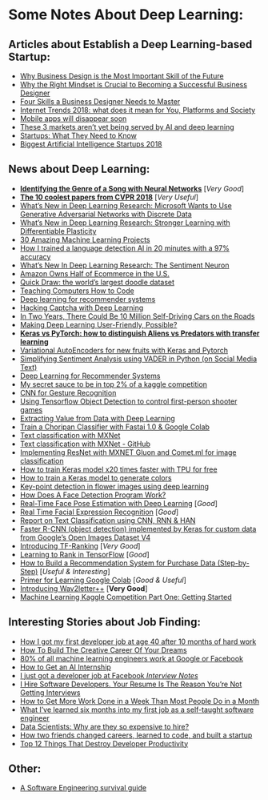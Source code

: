 # Some Notes About Deep Learning:

## Articles about Establish a Deep Learning-based Startup:
- [Why Business Design is the Most Important Skill of the Future](https://medium.muz.li/why-business-design-is-the-most-important-skill-of-the-future-b0ed451003c7)
- [Why the Right Mindset is Crucial to Becoming a Successful Business Designer](https://medium.muz.li/why-the-right-mindset-is-crucial-to-becoming-a-successful-business-designer-c554396776ad)
- [Four Skills a Business Designer Needs to Master](https://medium.muz.li/four-skills-a-business-designer-needs-to-master-2a03569f7e43)
- [Internet Trends 2018: what does it mean for You, Platforms and Society](https://stories.platformdesigntoolkit.com/internet-trends-2018-what-does-it-mean-for-you-platforms-and-society-c2ff479f7d6e)
- [Mobile apps will disappear soon](https://medium.com/@lancengym/mobile-apps-will-disappear-soon-4b4e54f46eb8)
- [These 3 markets aren’t yet being served by AI and deep learning](https://towardsdatascience.com/these-3-markets-arent-yet-being-served-by-ai-and-deep-learning-3cde7ad20d50)
- [Startups: What They Need to Know](https://medium.com/datadriveninvestor/startups-what-they-need-to-know-3ec719575d23)
- [Biggest Artificial Intelligence Startups 2018](https://medium.com/swlh/biggest-artificial-intelligence-startups-2018-6722f4c733e2)  

## News about Deep Learning:
- [**Identifying the Genre of a Song with Neural Networks**](https://medium.com/@navdeepsingh_2336/identifying-the-genre-of-a-song-with-neural-networks-851db89c42f0) [_Very Good_]
- [**The 10 coolest papers from CVPR 2018**](https://towardsdatascience.com/the-10-coolest-papers-from-cvpr-2018-11cb48585a49) [_Very Useful_]
- [What’s New in Deep Learning Research: Microsoft Wants to Use Generative Adversarial Networks with Discrete Data](https://towardsdatascience.com/whats-new-in-deep-learning-research-microsoft-wants-to-use-generative-adversarial-networks-with-1838f0b15741)
- [What’s New in Deep Learning Research: Stronger Learning with Differentiable Plasticity](https://towardsdatascience.com/whats-new-in-deep-learning-research-stronger-learning-with-differentiable-plasticity-9b793a5e3da3) 
- [30 Amazing Machine Learning Projects](https://medium.mybridge.co/30-amazing-machine-learning-projects-for-the-past-year-v-2018-b853b8621ac7)
- [How I trained a language detection AI in 20 minutes with a 97% accuracy](https://towardsdatascience.com/how-i-trained-a-language-detection-ai-in-20-minutes-with-a-97-accuracy-fdeca0fb7724)
- [What’s New In Deep Learning Research: The Sentiment Neuron](https://towardsdatascience.com/whats-new-in-deep-learning-research-the-sentiment-neuron-4cd8ad1c6b26)
- [Amazon Owns Half of Ecommerce in the U.S.](https://medium.com/futuresin/amazon-owns-half-of-ecommerce-in-the-u-s-904523f7aea2)
- [Quick Draw: the world’s largest doodle dataset](https://towardsdatascience.com/quick-draw-the-worlds-largest-doodle-dataset-823c22ffce6b)
- [Teaching Computers How to Code](https://towardsdatascience.com/whats-new-in-deep-learning-research-teaching-computers-how-to-code-5c71e660a827)
- [Deep learning for recommender systems](https://ebaytech.berlin/deep-learning-for-recommender-systems-48c786a20e1a)
- [Hacking Captcha with Deep Learning](https://medium.com/@normanyahq/breaking-the-captcha-an-application-of-enhancing-machine-learning-with-large-scale-graph-9366c9fcef07?source=email-2747cb15a660-1536122729018-digest.reader------1-59------------------d83bdb89_0d8f_474e_929d_3bcd99fba68a-1&sectionName=top)
- [In Two Years, There Could Be 10 Million Self-Driving Cars on the Roads](https://medium.com/stanford-magazine/self-driving-cars-b23b66e3e9b0)
- [Making Deep Learning User-Friendly, Possible?](https://towardsdatascience.com/making-deep-learning-user-friendly-possible-8fe3c1220f9)
- [**Keras vs PyTorch: how to distinguish Aliens vs Predators with transfer learning**](https://medium.freecodecamp.org/keras-vs-pytorch-avp-transfer-learning-c8b852c31f02)
- [Variational AutoEncoders for new fruits with Keras and Pytorch](https://becominghuman.ai/variational-autoencoders-for-new-fruits-with-keras-and-pytorch-6d0cfc4eeabd)
- [Simplifying Sentiment Analysis using VADER in Python (on Social Media Text)](https://medium.com/analytics-vidhya/simplifying-social-media-sentiment-analysis-using-vader-in-python-f9e6ec6fc52f)
- [Deep Learning for Recommender Systems](https://ebaytech.berlin/deep-learning-for-recommender-systems-48c786a20e1a)
- [My secret sauce to be in top 2% of a kaggle competition](https://towardsdatascience.com/my-secret-sauce-to-be-in-top-2-of-a-kaggle-competition-57cff0677d3c)
- [CNN for Gesture Recognition](https://medium.com/the-research-nest/applied-machine-learning-part-2-a4ba715649d1)
- [Using Tensorflow Object Detection to control first-person shooter games](https://towardsdatascience.com/using-tensorflow-object-detection-to-control-first-person-shooter-games-c2c7f1daf2e9)
- [Extracting Value from Data with Deep Learning](https://medium.com/missinglink-deep-learning-platform/extracting-value-from-data-with-deep-learning-8f21f88936fb)
- [Train a Choripan Classifier with Fastai 1.0 & Google Colab](https://medium.com/@nicolas.metallo/train-a-choripan-classifier-with-fast-ai-v1-in-google-colab-6e438817656a)
- [Text classification with MXNet](https://thomasdelteil.github.io/TextClassificationCNNs_MXNet/)
- [Text classification with MXNet - GitHub](https://github.com/ThomasDelteil/TextClassificationCNNs_MXNet)
- [Implementing ResNet with MXNET Gluon and Comet.ml for image classification](https://medium.com/apache-mxnet/implementing-resnet-with-mxnet-gluon-and-comet-ml-for-image-classification-9bb4ad93a53f)
- [How to train Keras model x20 times faster with TPU for free](https://medium.com/swlh/how-to-train-keras-model-x20-times-faster-with-tpu-for-free-cac6cf5089cb)
- [How to train a Keras model to generate colors](https://heartbeat.fritz.ai/how-to-train-a-keras-model-to-generate-colors-3bc79e54971b)
- [Key-point detection in flower images using deep learning](https://hackernoon.com/key-point-detection-in-flower-images-using-deep-learning-66a06aadc765)
- [How Does A Face Detection Program Work?](https://towardsdatascience.com/how-does-a-face-detection-program-work-using-neural-networks-17896df8e6ff)
- [Real-Time Face Pose Estimation with Deep Learning](https://medium.com/analytics-vidhya/face-pose-estimation-with-deep-learning-eebd0e62dbaf) [_Good_]
- [Real Time Facial Expression Recognition](https://medium.com/datadriveninvestor/real-time-facial-expression-recognition-f860dacfeb6a) [_Good_]
- [Report on Text Classification using CNN, RNN & HAN](https://medium.com/jatana/report-on-text-classification-using-cnn-rnn-han-f0e887214d5f)
- [Faster R-CNN (object detection) implemented by Keras for custom data from Google’s Open Images Dataset V4](https://towardsdatascience.com/faster-r-cnn-object-detection-implemented-by-keras-for-custom-data-from-googles-open-images-125f62b9141a)
- [Introducing TF-Ranking](https://towardsdatascience.com/introducing-tf-ranking-f94433c33ff) [_Very Good_]
- [Learning to Rank in TensorFlow](https://github.com/tensorflow/ranking) [_Good_]
- [How to Build a Recommendation System for Purchase Data (Step-by-Step)](https://medium.com/datadriveninvestor/how-to-build-a-recommendation-system-for-purchase-data-step-by-step-d6d7a78800b6) [_Useful & Interesting_]
- [Primer for Learning Google Colab](https://medium.com/dair-ai/primer-for-learning-google-colab-bb4cabca5dd6) [_Good & Useful_]
- [Introducing Wav2letter++](https://towardsdatascience.com/introducing-wav2latter-9e94ae13246) [**Very Good**]
- [Machine Learning Kaggle Competition Part One: Getting Started](https://towardsdatascience.com/machine-learning-kaggle-competition-part-one-getting-started-32fb9ff47426)  

## Interesting Stories about Job Finding:
- [How I got my first developer job at age 40 after 10 months of hard work](https://medium.freecodecamp.org/how-i-switched-careers-and-got-a-developer-job-in-10-months-a-true-story-b8895e855a8b)
- [How To Build The Creative Career Of Your Dreams](https://medium.com/an-idea-for-you/how-to-build-the-creative-career-of-your-dreams-ee70d2348d1a)
- [80% of all machine learning engineers work at Google or Facebook](https://medium.com/@aaronedell/80-of-all-machine-learning-engineers-work-at-google-or-facebook-6a8e315436e8)
- [How to Get an AI Internship](https://www.youtube.com/watch?v=CGTn0ceOaOM)
- [I just got a developer job at Facebook _Interview Notes_](https://medium.freecodecamp.org/software-engineering-interviews-744380f4f2af)
- [I Hire Software Developers. Your Resume Is The Reason You’re Not Getting Interviews](https://medium.com/@dominicwhite/i-hire-software-developers-your-resume-is-the-reason-youre-not-getting-interviews-dc7b2520a2f1)
- [How to Get More Work Done in a Week Than Most People Do in a Month](https://medium.com/personal-growth/how-to-get-more-work-done-in-a-week-than-most-people-do-in-a-month-ca0328a0cdd2)
- [What I’ve learned six months into my first job as a self-taught software engineer](https://medium.freecodecamp.org/what-ive-learned-six-months-into-my-first-job-as-a-self-taught-software-engineer-516b0703e86)
- [Data Scientists: Why are they so expensive to hire?](https://medium.com/mindsdb/data-scientists-why-are-they-so-expensive-to-hire-7c173bbc1f1a)
- [How two friends changed careers, learned to code, and built a startup](https://medium.freecodecamp.org/how-two-friends-changed-careers-learned-to-code-and-built-a-startup-e40c0b060de8)
- [Top 12 Things That Destroy Developer Productivity](https://hackernoon.com/top-12-things-that-destroy-developer-productivity-2ddf0abc190)  

## Other:
- [A Software Engineering survival guide](https://medium.freecodecamp.org/a-software-engineering-survival-guide-fe3eafb47166)  
